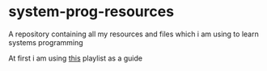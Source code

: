 # system-prog-resources
A repository containing all my resources and files which i am using to learn systems programming


At first i am using [this](https://www.youtube.com/watch?v=MwPjvJ9ulSc&list=PLm3B56ql_akNcvH8vvJRYOc7TbYhRs19M&index=1) playlist as a guide
